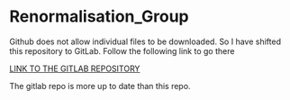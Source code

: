 # Renormalisation_Group

Github does not allow individual files to be downloaded. So I have shifted this repository to GitLab. Follow the following link to go there

[LINK TO THE GITLAB REPOSITORY](https://gitlab.com/biplab37/Renormalisation_Group)

The gitlab repo is more up to date than this repo.
